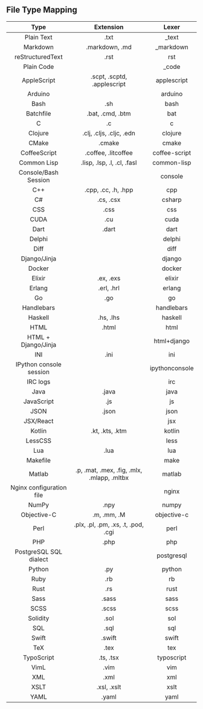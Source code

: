 ## File Type Mapping

| Type | Extension | Lexer |
| :--: | :-------: | :---: |
| Plain Text | .txt | _text |
| Markdown | .markdown, .md | _markdown |
| reStructuredText | .rst | rst |
| Plain Code |  | _code |
| AppleScript | .scpt, .scptd, .applescript | applescript |
| Arduino |  | arduino |
| Bash | .sh | bash |
| Batchfile | .bat, .cmd, .btm | bat |
| C | .c | c |
| Clojure | .clj, .cljs, .cljc, .edn | clojure |
| CMake | .cmake | cmake |
| CoffeeScript | .coffee, .litcoffee | coffee-script |
| Common Lisp | .lisp, .lsp, .l, .cl, .fasl | common-lisp |
| Console/Bash Session |  | console |
| C++ | .cpp, .cc, .h, .hpp | cpp |
| C# | .cs, .csx | csharp |
| CSS | .css | css |
| CUDA | .cu | cuda |
| Dart | .dart | dart |
| Delphi |  | delphi |
| Diff |  | diff |
| Django/Jinja |  | django |
| Docker |  | docker |
| Elixir | .ex, .exs | elixir |
| Erlang | .erl, .hrl | erlang |
| Go | .go | go |
| Handlebars |  | handlebars |
| Haskell | .hs, .lhs | haskell |
| HTML | .html | html |
| HTML + Django/Jinja |  | html+django |
| INI | .ini | ini |
| IPython console session |  | ipythonconsole |
| IRC logs |  | irc |
| Java | .java | java |
| JavaScript | .js | js |
| JSON | .json | json |
| JSX/React |  | jsx |
| Kotlin | .kt, .kts, .ktm | kotlin |
| LessCSS |  | less |
| Lua | .lua | lua |
| Makefile |  | make |
| Matlab | .p, .mat, .mex, .fig, .mlx, .mlapp, .mltbx | matlab |
| Nginx configuration file |  | nginx |
| NumPy | .npy | numpy |
| Objective-C | .m, .mm, .M | objective-c |
| Perl | .plx, .pl, .pm, .xs, .t, .pod, .cgi | perl |
| PHP | .php | php |
| PostgreSQL SQL dialect |  | postgresql |
| Python | .py | python |
| Ruby | .rb | rb |
| Rust | .rs | rust |
| Sass | .sass | sass |
| SCSS | .scss | scss |
| Solidity | .sol | sol |
| SQL | .sql | sql |
| Swift | .swift | swift |
| TeX | .tex | tex |
| TypoScript | .ts, .tsx | typoscript |
| VimL | .vim | vim |
| XML | .xml | xml |
| XSLT | .xsl, .xslt | xslt |
| YAML | .yaml | yaml |
